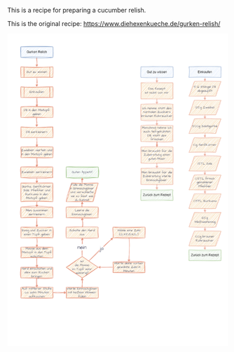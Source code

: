 This is a recipe for preparing a cucumber relish.

This is the original recipe: https://www.diehexenkueche.de/gurken-relish/

![de_cucumber_relish](https://github.com/DarkDonnerGunther/rivercookery/blob/main/cucumber_relish/de_cucumber_relish.drawio.png)
